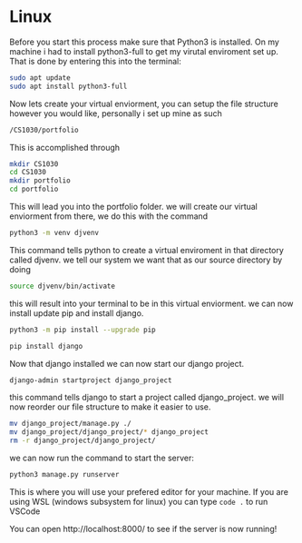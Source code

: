 # Linux

Before you start this process make sure that Python3 is installed.
On my machine i had to install python3-full to get my virutal enviroment set up.
That is done by entering this into the terminal:

```bash
sudo apt update
sudo apt install python3-full
```

Now lets create your virtual enviorment, you can setup the file structure
however you would like, personally i set up mine as such

```bash
/CS1030/portfolio
```

This is accomplished through 

```bash
mkdir CS1030
cd CS1030
mkdir portfolio
cd portfolio
```

This will lead you into the portfolio folder. we will create our virtual enviorment from there,
we do this with the command
```bash
python3 -m venv djvenv
```

This command tells python to create a virtual enviroment in that directory called djvenv.
we tell our system we want that as our source directory by doing
```bash
source djvenv/bin/activate
```

this will result into your terminal to be in this virtual enviorment.
we can now install update pip and install django.

```bash
python3 -m pip install --upgrade pip

pip install django
```

Now that django installed we can now start our django project.
```bash
django-admin startproject django_project
```

this command tells django to start a project called django_project.
we will now reorder our file structure to make it easier to use.

```bash
mv django_project/manage.py ./
mv django_project/django_project/* django_project
rm -r django_project/django_project/
```

we can now run the command to start the server:
```bash
python3 manage.py runserver
```

This is where you will use your prefered editor for your machine.
If you are using WSL (windows subsystem for linux) you can type ```code .``` to run VSCode

You can open http://localhost:8000/ to see if the server is now running!